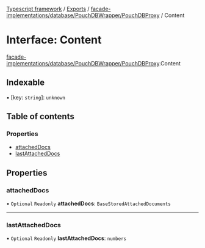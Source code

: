 [Typescript framework](../index.md) / [Exports](../modules.md) / [facade-implementations/database/PouchDBWrapper/PouchDBProxy](../modules/facade_implementations_database_PouchDBWrapper_PouchDBProxy.md) / Content

# Interface: Content

[facade-implementations/database/PouchDBWrapper/PouchDBProxy](../modules/facade_implementations_database_PouchDBWrapper_PouchDBProxy.md).Content

## Indexable

▪ [key: `string`]: `unknown`

## Table of contents

### Properties

- [attachedDocs](facade_implementations_database_PouchDBWrapper_PouchDBProxy.Content.md#attacheddocs)
- [lastAttachedDocs](facade_implementations_database_PouchDBWrapper_PouchDBProxy.Content.md#lastattacheddocs)

## Properties

### attachedDocs

• `Optional` `Readonly` **attachedDocs**: `BaseStoredAttachedDocuments`

___

### lastAttachedDocs

• `Optional` `Readonly` **lastAttachedDocs**: `numbers`
